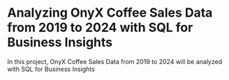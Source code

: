 # Analyzing OnyX Coffee Sales Data from 2019 to 2024 with SQL for Business Insights
 In this project, OnyX Coffee Sales Data from 2019 to 2024 will be analyzed with SQL for Business Insights
